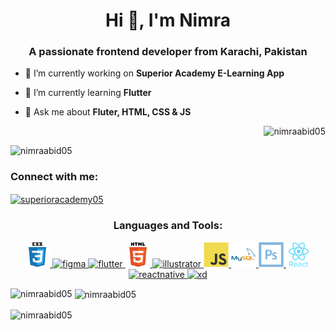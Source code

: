 <h1 align="center">Hi 👋, I'm Nimra</h1>
<h3 align="center">A passionate frontend developer from Karachi, Pakistan</h3>


- 🔭 I’m currently working on **Superior Academy E-Learning App**

- 🌱 I’m currently learning **Flutter**

- 💬 Ask me about **Fluter, HTML, CSS & JS**

<p align="right"> <img src="https://komarev.com/ghpvc/?username=nimraabid05&label=Profile%20views&color=0e75b6&style=flat" alt="nimraabid05" /> </p>
<p align="center> <a href="https://github.com/ryo-ma/github-profile-trophy"><img src="https://github-profile-trophy.vercel.app/?username=nimraabid05" alt="nimraabid05" /></a> </p>

<h3 align="left">Connect with me:</h3>
<p align="left">
<a href="https://www.youtube.com/c/superioracademy05" target="blank"><img align="center" src="https://raw.githubusercontent.com/rahuldkjain/github-profile-readme-generator/master/src/images/icons/Social/youtube.svg" alt="superioracademy05" height="30" width="40" /></a>
</p>

<h3 align="center">Languages and Tools:</h3>
<p align="center"> <a href="https://www.w3schools.com/css/" target="_blank" rel="noreferrer"> <img src="https://raw.githubusercontent.com/devicons/devicon/master/icons/css3/css3-original-wordmark.svg" alt="css3" width="40" height="40"/> </a> <a href="https://www.figma.com/" target="_blank" rel="noreferrer"> <img src="https://www.vectorlogo.zone/logos/figma/figma-icon.svg" alt="figma" width="40" height="40"/> </a> <a href="https://flutter.dev" target="_blank" rel="noreferrer"> <img src="https://www.vectorlogo.zone/logos/flutterio/flutterio-icon.svg" alt="flutter" width="40" height="40"/> </a> <a href="https://www.w3.org/html/" target="_blank" rel="noreferrer"> <img src="https://raw.githubusercontent.com/devicons/devicon/master/icons/html5/html5-original-wordmark.svg" alt="html5" width="40" height="40"/> </a> <a href="https://www.adobe.com/in/products/illustrator.html" target="_blank" rel="noreferrer"> <img src="https://www.vectorlogo.zone/logos/adobe_illustrator/adobe_illustrator-icon.svg" alt="illustrator" width="40" height="40"/> </a> <a href="https://developer.mozilla.org/en-US/docs/Web/JavaScript" target="_blank" rel="noreferrer"> <img src="https://raw.githubusercontent.com/devicons/devicon/master/icons/javascript/javascript-original.svg" alt="javascript" width="40" height="40"/> </a> <a href="https://www.mysql.com/" target="_blank" rel="noreferrer"> <img src="https://raw.githubusercontent.com/devicons/devicon/master/icons/mysql/mysql-original-wordmark.svg" alt="mysql" width="40" height="40"/> </a> <a href="https://www.photoshop.com/en" target="_blank" rel="noreferrer"> <img src="https://raw.githubusercontent.com/devicons/devicon/master/icons/photoshop/photoshop-line.svg" alt="photoshop" width="40" height="40"/> </a> <a href="https://reactjs.org/" target="_blank" rel="noreferrer"> <img src="https://raw.githubusercontent.com/devicons/devicon/master/icons/react/react-original-wordmark.svg" alt="react" width="40" height="40"/> </a> <a href="https://reactnative.dev/" target="_blank" rel="noreferrer"> <img src="https://reactnative.dev/img/header_logo.svg" alt="reactnative" width="40" height="40"/> </a> <a href="https://www.adobe.com/products/xd.html" target="_blank" rel="noreferrer"> <img src="https://cdn.worldvectorlogo.com/logos/adobe-xd.svg" alt="xd" width="40" height="40"/> </a> </p>

<p><img align="left" src="https://github-readme-stats.vercel.app/api/top-langs?username=nimraabid05&show_icons=true&locale=en&layout=compact" alt="nimraabid05" /></p>

<p>&nbsp;<img align="center" src="https://github-readme-stats.vercel.app/api?username=nimraabid05&show_icons=true&locale=en" alt="nimraabid05" /></p>

<p><img align="center" src="https://github-readme-streak-stats.herokuapp.com/?user=nimraabid05&" alt="nimraabid05" /></p>


